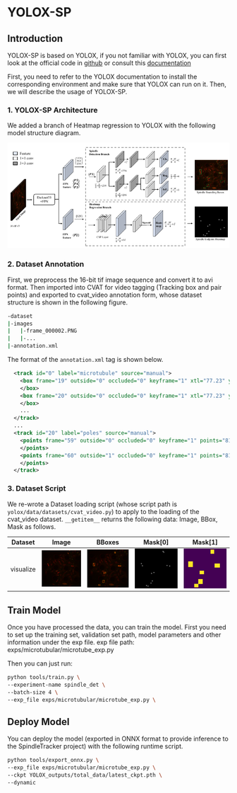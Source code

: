 # YOLOX-SP

## Introduction
YOLOX-SP is based on YOLOX, if you not familiar with YOLOX, you can first look at the official code in [github](https://github.com/Megvii-BaseDetection/YOLOX) or consult this [documentation]("./README_yolox.md")

First, you need to refer to the YOLOX documentation to install the corresponding environment and make sure that YOLOX can run on it. Then, we will describe the usage of YOLOX-SP.

### 1. YOLOX-SP Architecture

We added a branch of Heatmap regression to YOLOX with the following model structure diagram.

<img src="assets/model_architecture.png">


### 2. Dataset Annotation

First, we preprocess the 16-bit tif image sequence and convert it to avi format. Then imported into CVAT for video tagging (Tracking box and pair points) and exported to cvat_video annotation form, whose dataset structure is shown in the following figure.
```bash
-dataset
|-images
|   |-frame_000002.PNG
|   |-...
|-annotation.xml
```

The format of the `annotation.xml` tag is shown below.
```xml
  <track id="0" label="microtubule" source="manual">
    <box frame="19" outside="0" occluded="0" keyframe="1" xtl="77.23" ytl="177.42" xbr="84.54" ybr="187.31" z_order="0">
    </box>
    <box frame="20" outside="0" occluded="0" keyframe="1" xtl="77.23" ytl="177.42" xbr="86.10" ybr="192.50" z_order="0">
    </box>
    ...
  </track>
  ...
  <track id="20" label="poles" source="manual">
    <points frame="59" outside="0" occluded="0" keyframe="1" points="81.10,131.70;93.70,236.60" z_order="0">
    </points>
    <points frame="60" outside="1" occluded="0" keyframe="1" points="81.10,131.70;93.70,236.60" z_order="0">
    </points>
  </track>
```

### 3. Dataset Script
We re-wrote a Dataset loading script (whose script path is `yolox/data/datasets/cvat_video.py`) to apply to the loading of the cvat_video dataset. `__getitem__` returns the following data: Image, BBox, Mask as follows.


| Dataset | Image    |   BBoxes     | Mask[0]    |   Mask[1] |
| ------        |:---:              |:---:              |:---:              |:---:              |
|  visualize    |<img src="assets/frame_000036.PNG" width=150>|<img src="assets/bboxes.PNG" width=150> | <img src="assets/mask.png" width=150> | <img src="assets/mask_pos.png" width=150> |


## Train Model
Once you have processed the data, you can train the model. First you need to set up the training set, validation set path, model parameters and other information under the exp file. exp file path: exps/microtubular/microtube_exp.py

Then you can just run:
```bash
python tools/train.py \
--experiment-name spindle_det \
--batch-size 4 \
--exp_file exps/microtubular/microtube_exp.py \
```


## Deploy Model

You can deploy the model (exported in ONNX format to provide inference to the SpindleTracker project) with the following runtime script.
```bash
python tools/export_onnx.py \
--exp_file exps/microtubular/microtube_exp.py \
--ckpt YOLOX_outputs/total_data/latest_ckpt.pth \
--dynamic
```

